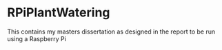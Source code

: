 # RPiPlantWatering
This contains my masters dissertation as designed in the report to be run using a Raspberry Pi
